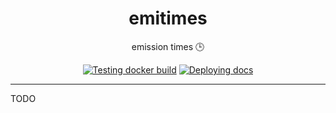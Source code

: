 <h1 align="center">emitimes</h1>

<div align="center">

emission times 🕒

[![Testing docker build](https://github.com/radio-aktywne/emitimes/actions/workflows/docker-build.yml/badge.svg)](https://github.com/radio-aktywne/emitimes/actions/workflows/docker-build.yml)
[![Deploying docs](https://github.com/radio-aktywne/emitimes/actions/workflows/docs.yml/badge.svg)](https://github.com/radio-aktywne/emitimes/actions/workflows/docs.yml)

</div>

---

TODO
